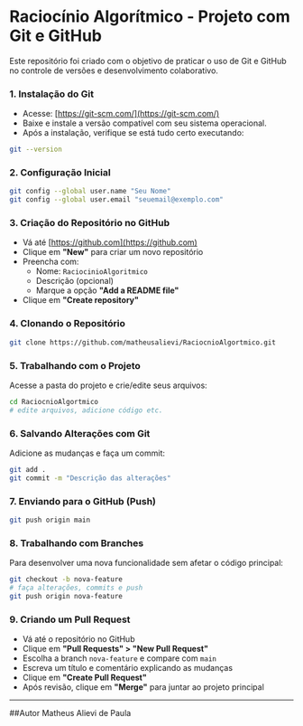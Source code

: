 # Raciocínio Algorítmico - Projeto com Git e GitHub
Este repositório foi criado com o objetivo de praticar o uso de Git e GitHub no controle de versões e desenvolvimento colaborativo.

### 1. Instalação do Git
- Acesse: [https://git-scm.com/](https://git-scm.com/)
- Baixe e instale a versão compatível com seu sistema operacional.
- Após a instalação, verifique se está tudo certo executando:
```bash
git --version
```

### 2. Configuração Inicial
```bash
git config --global user.name "Seu Nome"
git config --global user.email "seuemail@exemplo.com"
```

### 3. Criação do Repositório no GitHub
- Vá até [https://github.com](https://github.com)
- Clique em **"New"** para criar um novo repositório
- Preencha com:
  - Nome: `RaciocinioAlgoritmico`
  - Descrição (opcional)
  - Marque a opção **"Add a README file"**
- Clique em **"Create repository"**

### 4. Clonando o Repositório
```bash
git clone https://github.com/matheusalievi/RaciocnioAlgortmico.git
```

### 5. Trabalhando com o Projeto
Acesse a pasta do projeto e crie/edite seus arquivos:
```bash
cd RaciocnioAlgortmico
# edite arquivos, adicione código etc.
```

### 6. Salvando Alterações com Git
Adicione as mudanças e faça um commit:
```bash
git add .
git commit -m "Descrição das alterações"
```

### 7. Enviando para o GitHub (Push)
```bash
git push origin main
```

### 8. Trabalhando com Branches
Para desenvolver uma nova funcionalidade sem afetar o código principal:
```bash
git checkout -b nova-feature
# faça alterações, commits e push
git push origin nova-feature
```

### 9. Criando um Pull Request
- Vá até o repositório no GitHub
- Clique em **"Pull Requests" > "New Pull Request"**
- Escolha a branch `nova-feature` e compare com `main`
- Escreva um título e comentário explicando as mudanças
- Clique em **"Create Pull Request"**
- Após revisão, clique em **"Merge"** para juntar ao projeto principal

---


##Autor
Matheus Alievi de Paula
